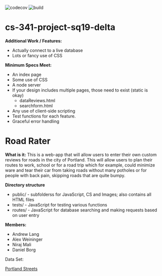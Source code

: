![codecov](https://img.shields.io/codecov/c/github/upcs/cs-341-project-sq19-delta/master.svg?style=flat-square) ![build](https://img.shields.io/travis/com/upcs/cs-341-project-sq19-delta.svg?style=flat-square)

# cs-341-project-sq19-delta
**Additional Work / Features:**
- Actually connect to a live database
- Lots or fancy use of CSS

**Minimum Specs Meet:**
- An index page
- Some use of CSS
- A node server
- If your design includes multiple pages, those need to exist (static is okay)
    - dataReviews.html
    - searchform.html
- Any use of client-side scripting
- Test functions for each feature.
- Graceful error handling

# Road Rater
**What is it:** This is a web-app that will allow users to enter their own custom reviews for roads in the city of Portland. This will allow users to plan their routes to work, school or for a road trip which for example, could minimize ware and tear their car from taking roads without many potholes or for people with back pain, skipping roads that are quite bumpy.

**Directory structure**
- public/ - subfolderss for JavaScript, CS and Images; also contains all HTML files
- tests/ - JavaScript for testing various functions
- routes/ - JavaScript for database searching and making requests based on user entry

**Members:**
- Andrew Lang
- Alex Weininger
- Niraj Mali
- Daniel Borg

Data Set:

[Portland Streets](https://gis-pdx.opendata.arcgis.com/datasets/ad5ed4193110452aac2d9485df3298e2_68?selectedAttribute=Shape_Length)
